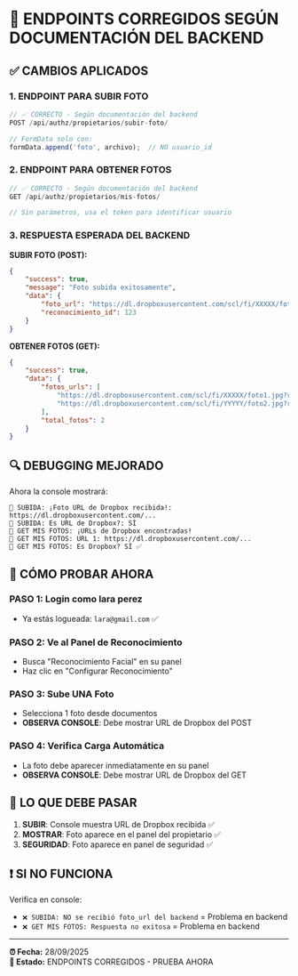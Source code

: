 # 🔧 ENDPOINTS CORREGIDOS SEGÚN DOCUMENTACIÓN DEL BACKEND

## ✅ **CAMBIOS APLICADOS**

### **1. ENDPOINT PARA SUBIR FOTO**
```typescript
// ✅ CORRECTO - Según documentación del backend
POST /api/authz/propietarios/subir-foto/

// FormData solo con:
formData.append('foto', archivo);  // NO usuario_id
```

### **2. ENDPOINT PARA OBTENER FOTOS**
```typescript
// ✅ CORRECTO - Según documentación del backend  
GET /api/authz/propietarios/mis-fotos/

// Sin parámetros, usa el token para identificar usuario
```

### **3. RESPUESTA ESPERADA DEL BACKEND**

**SUBIR FOTO (POST):**
```json
{
    "success": true,
    "message": "Foto subida exitosamente",
    "data": {
        "foto_url": "https://dl.dropboxusercontent.com/scl/fi/XXXXX/foto.jpg?rlkey=XXXXX&dl=0",
        "reconocimiento_id": 123
    }
}
```

**OBTENER FOTOS (GET):**
```json
{
    "success": true,
    "data": {
        "fotos_urls": [
            "https://dl.dropboxusercontent.com/scl/fi/XXXXX/foto1.jpg?rlkey=XXXXX&dl=0",
            "https://dl.dropboxusercontent.com/scl/fi/YYYYY/foto2.jpg?rlkey=YYYYY&dl=0"
        ],
        "total_fotos": 2
    }
}
```

## 🔍 **DEBUGGING MEJORADO**

Ahora la console mostrará:
```
🎉 SUBIDA: ¡Foto URL de Dropbox recibida!: https://dl.dropboxusercontent.com/...
🎉 SUBIDA: Es URL de Dropbox?: SÍ
📸 GET MIS FOTOS: ¡URLs de Dropbox encontradas!
📸 GET MIS FOTOS: URL 1: https://dl.dropboxusercontent.com/...
📸 GET MIS FOTOS: Es Dropbox? SÍ ✅
```

## 🚀 **CÓMO PROBAR AHORA**

### **PASO 1: Login como lara perez**
- Ya estás logueada: `lara@gmail.com` ✅

### **PASO 2: Ve al Panel de Reconocimiento**
- Busca "Reconocimiento Facial" en su panel
- Haz clic en "Configurar Reconocimiento" 

### **PASO 3: Sube UNA Foto**
- Selecciona 1 foto desde documentos
- **OBSERVA CONSOLE**: Debe mostrar URL de Dropbox del POST

### **PASO 4: Verifica Carga Automática**
- La foto debe aparecer inmediatamente en su panel
- **OBSERVA CONSOLE**: Debe mostrar URL de Dropbox del GET

## 🎯 **LO QUE DEBE PASAR**

1. **SUBIR**: Console muestra URL de Dropbox recibida ✅
2. **MOSTRAR**: Foto aparece en el panel del propietario ✅  
3. **SEGURIDAD**: Foto aparece en panel de seguridad ✅

## ❗ **SI NO FUNCIONA**

Verifica en console:
- `❌ SUBIDA: NO se recibió foto_url del backend` = Problema en backend
- `❌ GET MIS FOTOS: Respuesta no exitosa` = Problema en backend

---
**⏰ Fecha:** 28/09/2025  
**🎯 Estado:** ENDPOINTS CORREGIDOS - PRUEBA AHORA